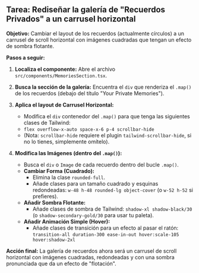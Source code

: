 ## Tarea: Rediseñar la galería de "Recuerdos Privados" a un carrusel horizontal

**Objetivo:** Cambiar el layout de los recuerdos (actualmente círculos) a un carrusel de scroll horizontal con imágenes cuadradas que tengan un efecto de sombra flotante.

**Pasos a seguir:**

1.  **Localiza el componente:** Abre el archivo `src/components/MemoriesSection.tsx`.
2.  **Busca la sección de la galería:** Encuentra el `div` que renderiza el `.map()` de los recuerdos (debajo del título "Your Private Memories").
3.  **Aplica el layout de Carrusel Horizontal:**
    * Modifica el `div` contenedor del `.map()` para que tenga las siguientes clases de Tailwind:
    * `flex overflow-x-auto space-x-6 p-4 scrollbar-hide`
    * (Nota: `scrollbar-hide` requiere el plugin `tailwind-scrollbar-hide`, si no lo tienes, simplemente omítelo).

4.  **Modifica las Imágenes (dentro del `.map()`):**
    * Busca el `div` o `Image` de cada recuerdo dentro del bucle `.map()`.
    * **Cambiar Forma (Cuadrado):**
        * Elimina la clase `rounded-full`.
        * Añade clases para un tamaño cuadrado y esquinas redondeadas: `w-48 h-48 rounded-lg object-cover` (o `w-52 h-52` si prefieres).
    * **Añadir Sombra Flotante:**
        * Añade clases de sombra de Tailwind: `shadow-xl shadow-black/30` (o `shadow-secondary-gold/30` para usar tu paleta).
    * **Añadir Animación Simple (Hover):**
        * Añade clases de transición para un efecto al pasar el ratón: `transition-all duration-300 ease-in-out hover:scale-105 hover:shadow-2xl`

**Acción final:** La galería de recuerdos ahora será un carrusel de scroll horizontal con imágenes cuadradas, redondeadas y con una sombra pronunciada que da un efecto de "flotación".